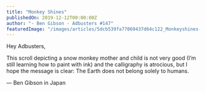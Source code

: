 ```yaml
---
title: "Monkey Shines"
publishedOn: 2019-12-12T00:00:00Z
author: "- Ben Gibson - Adbusters #147"
featuredImage: "/images/articles/5dcb539fa77069437d64c122_Monkeyshines-web_1.jpg"
---
```


Hey Adbusters,

This scroll depicting a snow monkey mother and child is not very good (I’m still learning how to paint with ink) and the calligraphy is atrocious, but I hope the message is clear: The Earth does not belong solely to humans.

— Ben Gibson in Japan

‍